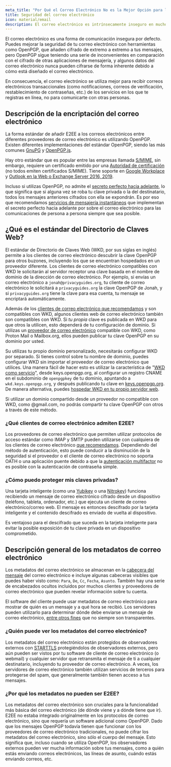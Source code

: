 ```yaml
---
meta_title: "Por Qué el Correo Electrónico No es la Mejor Opción para la Privacidad y la Seguridad - Privacy Guides"
title: Seguridad del correo electrónico
icon: material/email
description: El correo electrónico es intrínsecamente inseguro en muchos aspectos, y éstas son algunas de las razones por las que no es nuestra primera opción para las comunicaciones seguras.
---
```


El correo electrónico es una forma de comunicación insegura por defecto. Puedes mejorar la seguridad de tu correo electrónico con herramientas como OpenPGP, que añaden cifrado de extremo a extremo a tus mensajes, pero OpenPGP sigue teniendo una serie de inconvenientes en comparación con el cifrado de otras aplicaciones de mensajería, y algunos datos del correo electrónico nunca pueden cifrarse de forma inherente debido a cómo está diseñado el correo electrónico.

En consecuencia, el correo electrónico se utiliza mejor para recibir correos electrónicos transaccionales (como notificaciones, correos de verificación, restablecimiento de contraseñas, etc.) de los servicios en los que te registras en línea, no para comunicarte con otras personas.

## Descripción de la encriptación del correo electrónico

La forma estándar de añadir E2EE a los correos electrónicos entre diferentes proveedores de correo electrónico es utilizando OpenPGP. Existen diferentes implementaciones del estándar OpenPGP, siendo las más comunes [GnuPG](https://es.wikipedia.org/wiki/GNU_Privacy_Guard) y [OpenPGP.js](https://openpgpjs.org).

Hay otro estándar que es popular entre las empresas llamada [S/MIME](https://es.wikipedia.org/wiki/S/MIME), sin embargo, requiere un certificado emitido por una [Autoridad de certificación](https://es.wikipedia.org/wiki/Autoridad_de_certificaci%C3%B3n) (no todos emiten certificados S/MIME). Tiene soporte en [Google Workplace](https://support.google.com/a/topic/9061730) y [Outlook en la Web o Exchange Server 2016, 2019](https://support.office.com/article/encrypt-messages-by-using-s-mime-in-outlook-on-the-web-878c79fc-7088-4b39-966f-14512658f480).

Incluso si utilizas OpenPGP, no admite el [secreto perfecto hacia adelante](https://es.wikipedia.org/wiki/Perfect_forward_secrecy), lo que significa que si alguna vez se roba tu clave privada o la del destinatario, todos los mensajes anteriores cifrados con ella se expondrán. Es por eso que recomendamos [servicios de mensajería instantáneos](../real-time-communication.md) que implementan el secreto perfecto hacia adelante por sobre el correo electrónico para las comunicaciones de persona a persona siempre que sea posible.

## ¿Qué es el estándar del Directorio de Claves Web?

El estándar de Directorio de Claves Web (WKD, por sus siglas en inglés) permite a los clientes de correo electrónico descubrir la clave OpenPGP para otros buzones, incluyendo los que se encuentran hospedados en un proveedor diferente. Los clientes de correo electrónico compatibles con WKD le solicitarán al servidor receptor una clave basada en el nombre de dominio de la dirección de correo electrónico. Por ejemplo, si envías un correo electrónico a `jonah@privacyguides.org`, tu cliente de correo electrónico le solicitará a `privacyguides.org` la clave OpenPGP de Jonah, y si `privacyguides.org` tiene la clave para esa cuenta, tu mensaje se encriptará automáticamente.

Además de los [clientes de correo electrónico que recomendamos](../email-clients.md) y son compatibles con WKD, algunos clientes web de correo electrónico también son compatibles con WKD. Si *tu propia* clave es publicada en WKD para que otros la utilicen, esto dependerá de tu configuración de dominio. Si utilizas un [proveedor de correo electrónico](../email.md#openpgp-compatible-services) compatible con WKD, como Proton Mail o Mailbox.org, ellos pueden publicar tu clave OpenPGP en su dominio por usted.

Su utilizas tu propio dominio personalizado, necesitarás configurar WKD por separado. Si tienes control sobre tu nombre de dominio, puedes configurar WKD sin importar el proveedor de correo electrónico que utilices. Una manera fácil de hacer esto es utilizar la característica de "[WKD como servicio](https://keys.openpgp.org/about/usage#wkd-as-a-service)", desde keys.openpgp.org, al configurar un registro CNAME en el subdominio de `openpgpkey` de tu dominio, apuntando a `wkd.keys.openpgp.org`, y después publicando tu clave en [keys.openpgp.org](https://keys.openpgp.org). De manera alternativa, puedes [hospedar WKD en tu propio servidor web](https://wiki.gnupg.org/WKDHosting).

Si utilizar un dominio compartido desde un proveedor no compatible con WKD, como @gmail.com, no podrás compartir tu clave OpenPGP con otros a través de este método.

### ¿Qué clientes de correo electrónico admiten E2EE?

Los proveedores de correo electrónico que permiten utilizar protocolos de acceso estándar como IMAP y SMTP pueden utilizarse con cualquiera de los clientes de correo electrónico [que recomendamos](../email-clients.md). Dependiendo del método de autenticación, esto puede conducir a la disminución de la seguridad si el proveedor o el cliente de correo electrónico no soporta OATH o una aplicación puente debido a que la [autenticación multifactor](multi-factor-authentication.md) no es posible con la autenticación de contraseña simple.

### ¿Cómo puedo proteger mis claves privadas?

Una tarjeta inteligente (como una [Yubikey](https://support.yubico.com/hc/articles/360013790259-Using-Your-YubiKey-with-OpenPGP) o una [Nitrokey](https://nitrokey.com)) funciona recibiendo un mensaje de correo electrónico cifrado desde un dispositivo (teléfono, tableta, ordenador, etc.) que ejecuta un cliente de correo electrónico/correo web. El mensaje es entonces descifrado por la tarjeta inteligente y el contenido descifrado es enviado de vuelta al dispositivo.

Es ventajoso para el descifrado que suceda en la tarjeta inteligente para evitar la posible exposición de tu clave privada en un dispositivo comprometido.

## Descripción general de los metadatos de correo electrónico

Los metadatos del correo electrónico se almacenan en la [cabecera del mensaje](https://es.wikipedia.org/wiki/Correo_electr%C3%B3nico#Escritura_del_mensaje) del correo electrónico e incluye algunas cabeceras visibles que puedes haber visto como: `Para`, `De`, `Cc`, `Fecha`, `Asunto`. También hay una serie de encabezados ocultos incluidos por muchos clientes y proveedores de correo electrónico que pueden revelar información sobre tu cuenta.

El software del cliente puede usar metadatos de correo electrónico para mostrar de quién es un mensaje y a qué hora se recibió. Los servidores pueden utilizarlo para determinar dónde debe enviarse un mensaje de correo electrónico, [entre otros fines](https://es.wikipedia.org/wiki/Correo_electr%C3%B3nico#Escritura_del_mensaje) que no siempre son transparentes.

### ¿Quién puede ver los metadatos del correo electrónico?

Los metadatos del correo electrónico están protegidos de observadores externos con [STARTTLS](https://es.wikipedia.org/wiki/STARTTLS) protegiéndolos de observadores externos, pero aún pueden ser vistos por tu software de cliente de correo electrónico (o webmail) y cualquier servidor que retransmita el mensaje de ti a cualquier destinatario, incluyendo tu proveedor de correo electrónico. A veces, los servidores de correo electrónico también utilizan servicios de terceros para protegerse del spam, que generalmente también tienen acceso a tus mensajes.

### ¿Por qué los metadatos no pueden ser E2EE?

Los metadatos del correo electrónico son cruciales para la funcionalidad más básica del correo electrónico (de dónde viene y a dónde tiene que ir). E2EE no estaba integrado originalmente en los protocolos de correo electrónico, sino que requería un software adicional como OpenPGP. Dado que los mensajes OpenPGP todavía tienen que funcionar con los proveedores de correo electrónico tradicionales, no puede cifrar los metadatos del correo electrónico, sino sólo el cuerpo del mensaje. Esto significa que, incluso cuando se utiliza OpenPGP, los observadores externos pueden ver mucha información sobre tus mensajes, como a quién estás enviando correos electrónicos, las líneas de asunto, cuándo estás enviando correos, etc.

